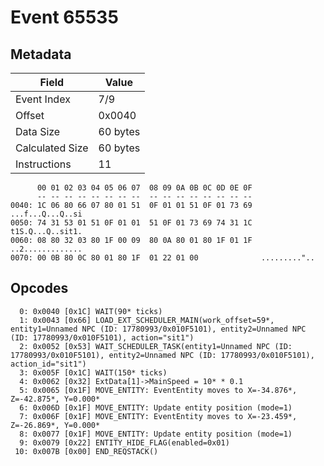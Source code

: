 # Event 65535

## Metadata

| Field           | Value    |
|-----------------|----------|
| Event Index     | 7/9      |
| Offset          | 0x0040   |
| Data Size       | 60 bytes |
| Calculated Size | 60 bytes |
| Instructions    | 11       |

```
      00 01 02 03 04 05 06 07  08 09 0A 0B 0C 0D 0E 0F
      -- -- -- -- -- -- -- --  -- -- -- -- -- -- -- --
0040: 1C 06 80 66 07 80 01 51  0F 01 01 51 0F 01 73 69  ...f...Q...Q..si
0050: 74 31 53 01 51 0F 01 01  51 0F 01 73 69 74 31 1C  t1S.Q...Q..sit1.
0060: 08 80 32 03 80 1F 00 09  80 0A 80 01 80 1F 01 1F  ..2.............
0070: 00 0B 80 0C 80 01 80 1F  01 22 01 00              ........."..    
```

## Opcodes

```
  0: 0x0040 [0x1C] WAIT(90* ticks)
  1: 0x0043 [0x66] LOAD_EXT_SCHEDULER_MAIN(work_offset=59*, entity1=Unnamed NPC (ID: 17780993/0x010F5101), entity2=Unnamed NPC (ID: 17780993/0x010F5101), action="sit1")
  2: 0x0052 [0x53] WAIT_SCHEDULER_TASK(entity1=Unnamed NPC (ID: 17780993/0x010F5101), entity2=Unnamed NPC (ID: 17780993/0x010F5101), action_id="sit1")
  3: 0x005F [0x1C] WAIT(150* ticks)
  4: 0x0062 [0x32] ExtData[1]->MainSpeed = 10* * 0.1
  5: 0x0065 [0x1F] MOVE_ENTITY: EventEntity moves to X=-34.876*, Z=-42.875*, Y=0.000*
  6: 0x006D [0x1F] MOVE_ENTITY: Update entity position (mode=1)
  7: 0x006F [0x1F] MOVE_ENTITY: EventEntity moves to X=-23.459*, Z=-26.869*, Y=0.000*
  8: 0x0077 [0x1F] MOVE_ENTITY: Update entity position (mode=1)
  9: 0x0079 [0x22] ENTITY_HIDE_FLAG(enabled=0x01)
 10: 0x007B [0x00] END_REQSTACK()
```
